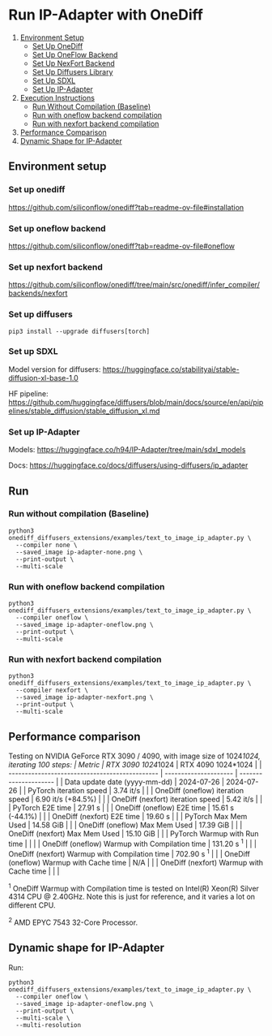 # Run IP-Adapter with OneDiff

1. [Environment Setup](#environment-setup)
   - [Set Up OneDiff](#set-up-onediff)
   - [Set Up OneFlow Backend](#set-up-oneflow-backend)
   - [Set Up NexFort Backend](#set-up-nexfort-backend)
   - [Set Up Diffusers Library](#set-up-diffusers)
   - [Set Up SDXL](#set-up-sdxl)
   - [Set Up IP-Adapter](#set-up-ip-adapter)
2. [Execution Instructions](#run)
   - [Run Without Compilation (Baseline)](#run-without-compilation-baseline)
   - [Run with oneflow backend compilation](#run-with-oneflow-backend-compilation)
   - [Run with nexfort backend compilation](#run-with-nexfort-backend-compilation)
3. [Performance Comparison](#performance-comparison)
4. [Dynamic Shape for IP-Adapter](#dynamic-shape-for-ip-adapter)

## Environment setup
### Set up onediff
https://github.com/siliconflow/onediff?tab=readme-ov-file#installation

### Set up oneflow backend
https://github.com/siliconflow/onediff?tab=readme-ov-file#oneflow

### Set up nexfort backend
https://github.com/siliconflow/onediff/tree/main/src/onediff/infer_compiler/backends/nexfort

### Set up diffusers

```
pip3 install --upgrade diffusers[torch]
```
### Set up SDXL
Model version for diffusers: https://huggingface.co/stabilityai/stable-diffusion-xl-base-1.0

HF pipeline: https://github.com/huggingface/diffusers/blob/main/docs/source/en/api/pipelines/stable_diffusion/stable_diffusion_xl.md

### Set up IP-Adapter
Models: https://huggingface.co/h94/IP-Adapter/tree/main/sdxl_models

Docs: https://huggingface.co/docs/diffusers/using-diffusers/ip_adapter


## Run

### Run without compilation (Baseline)
```shell
python3 onediff_diffusers_extensions/examples/text_to_image_ip_adapter.py \
  --compiler none \
  --saved_image ip-adapter-none.png \
  --print-output \
  --multi-scale
```

### Run with oneflow backend compilation

```shell
python3 onediff_diffusers_extensions/examples/text_to_image_ip_adapter.py \
  --compiler oneflow \
  --saved_image ip-adapter-oneflow.png \
  --print-output \
  --multi-scale
```

### Run with nexfort backend compilation
```shell
python3 onediff_diffusers_extensions/examples/text_to_image_ip_adapter.py \
  --compiler nexfort \
  --saved_image ip-adapter-nexfort.png \
  --print-output \
  --multi-scale
```

## Performance comparison

Testing on NVIDIA GeForce RTX 3090 / 4090, with image size of 1024*1024, iterating 100 steps:
| Metric                                         | RTX 3090  1024*1024   | RTX 4090 1024*1024    |
| ---------------------------------------------- | --------------------- | --------------------- |
| Data update date (yyyy-mm-dd)                  | 2024-07-26            | 2024-07-26            |
| PyTorch iteration speed                        | 3.74 it/s             |                       |
| OneDiff (oneflow) iteration speed              | 6.90 it/s (+84.5%)    |                       |
| OneDiff (nexfort) iteration speed              | 5.42 it/s             |                       |
| PyTorch E2E time                               | 27.91 s               |                       |
| OneDiff (oneflow) E2E time                     | 15.61 s (-44.1%)      |                       |
| OneDiff (nexfort) E2E time                     | 19.60 s               |                       |
| PyTorch Max Mem Used                           | 14.58 GiB             |                       |
| OneDiff (oneflow) Max Mem Used                 | 17.39 GiB             |                       |
| OneDiff (nexfort) Max Mem Used                 | 15.10 GiB             |                       |
| PyTorch Warmup with Run time                   |                       |                       |
| OneDiff (oneflow) Warmup with Compilation time | 131.20 s <sup>1</sup> |                       |
| OneDiff (nexfort) Warmup with Compilation time | 702.90 s <sup>1</sup> |                       |
| OneDiff (oneflow) Warmup with Cache time       | N/A                   |                       |
| OneDiff (nexfort) Warmup with Cache time       |                       |                       |

<sup>1</sup> OneDiff Warmup with Compilation time is tested on Intel(R) Xeon(R) Silver 4314 CPU @ 2.40GHz. Note this is just for reference, and it varies a lot on different CPU.

<sup>2</sup> AMD EPYC 7543 32-Core Processor.


## Dynamic shape for IP-Adapter

Run:

```shell
python3 onediff_diffusers_extensions/examples/text_to_image_ip_adapter.py \
  --compiler oneflow \
  --saved_image ip-adapter-oneflow.png \
  --print-output \
  --multi-scale \
  --multi-resolution
```
